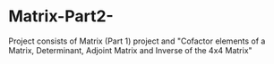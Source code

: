 # Matrix-Part2-
Project consists of Matrix (Part 1) project and "Cofactor elements of a Matrix, Determinant, Adjoint Matrix and Inverse of the 4x4 Matrix"
